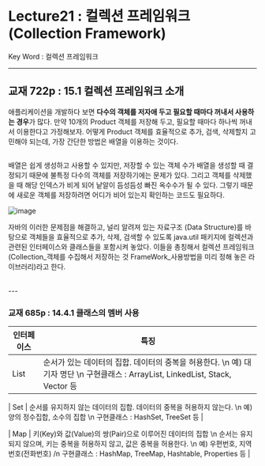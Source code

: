 # Lecture21 : 컬렉션 프레임워크(Collection Framework)
Key Word : 컬렉션 프레임워크

<hr/>

 ## 교재 722p : 15.1 컬렉션 프레임워크 소개   
     
 애플리케이션을 개발하다 보면 **다수의 객체를 저자애 두고 필요할 때마다 꺼내서 사용하는 경우**가 많다. 만약 10개의 Product 객체를 저장해 두고, 필요할 때마다 하나씩 꺼내서 이용한다고 가정해보자. 어떻게 Product 객체를 효율적으로 추가, 검색, 삭제할지 고민해야 되는데, 가장 간단한 방법은 배열을 이용하는 것이다.  

```

```

배열은 쉽게 생성하고 사용할 수 있지만, 저장할 수 있는 객체 수가 배열을 생성할 때 결정되기 때문에 불특정 다수의 객체를 저장하기에는 문제가 있다. 그리고 객체를 삭제했을 때 해당 인덱스가 비게 되어 낱알이 듬성듬성 빠진 옥수수가 될 수 있다. 그렇기 때문에 새로운 객체를 저장하려면 어디가 비어 있는지 확인하는 코드도 필요하다.

![image](https://user-images.githubusercontent.com/84966961/124217803-f7ac2080-db33-11eb-833a-164f872078e9.png)


자바의 이러한 문제점을 해결하고, 널리 알려져 있는 자료구조 (Data Structure)를 바탕으로 객체들을 효율적으로 추가, 삭제, 검색할 수 있도록 java.util 패키지에 컬렉션과 관련된 인터페이스와 클래스들을 포함시켜 놓았다. 이들을 총칭해서 컬렉션 프레임워크(Collection_객체를 수집해서 저장하는 것 FrameWork_사용방법을 미리 정해 놓은 라이브러리)라고 한다. 

<br/>
---
 
 ### 교재 685p : 14.4.1 클래스의 멤버 사용   
       
| 인터페이스 | 특징 |
|---|---|
| List | 순서가 있는 데이터의 집합. 데이터의 중복을 허용한다. \n 예) 대기자 명단 \n 구현클래스 : ArrayList, LinkedList, Stack, Vector 등 |

| Set | 순서를 유지하지 않는 데이터의 집합. 데이터의 중복을 허용하지 않는다. \n 예) 양의 정수집합, 소수의 집합 \n 구현클래스 : HashSet, TreeSet 등 |

| Map | 키(Key)와 값(Value)의 쌍(Pair)으로 이루어진 데이터의 집합 \n 순서는 유지되지 않으며, 키는 중복을 허용하지 않고, 값은 중복을 허용한다. \n 예) 우편번호, 지역번호(전화번호) /n 구현클래스 : HashMap, TreeMap, Hashtable, Properties 등 |
